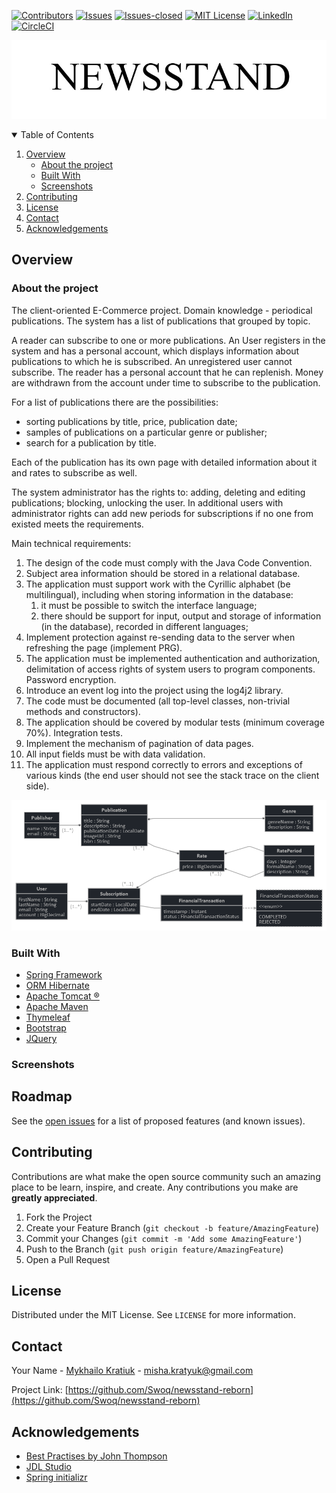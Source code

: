 [![Contributors][contributors-shield]][contributors-url]
[![Issues][issues-shield]][issues-url]
[![Issues-closed][issues-closed-shield]][issues-url]
[![MIT License][license-shield]][license-url]
[![LinkedIn][linkedin-shield]][linkedin-url]
[![CircleCI](https://circleci.com/gh/Swoq/newsstand-reborn/tree/dev.svg?style=svg)](https://circleci.com/gh/Swoq/newsstand-reborn/tree/dev)

![Product Name Screen Shot](readme-resources/logo.jpg)

<!-- TABLE OF CONTENTS -->
<details open="open">
  <summary>Table of Contents</summary>
  <ol>
    <li>
      <a href="#overview">Overview</a>
      <ul>
        <li><a href="#about-the-project">About the project</a></li>
        <li><a href="#built-with">Built With</a></li>
        <li><a href="#screenshots">Screenshots</a></li>
      </ul>
    </li>
    <li><a href="#contributing">Contributing</a></li>
    <li><a href="#license">License</a></li>
    <li><a href="#contact">Contact</a></li>
    <li><a href="#acknowledgements">Acknowledgements</a></li>
  </ol>
</details>



<!-- ABOUT THE PROJECT -->

## Overview

### About the project

The client-oriented E-Commerce project. Domain knowledge - periodical publications. The system has a list of
publications that grouped by topic.

A reader can subscribe to one or more publications. An User registers in the system and has a personal account, which
displays information about publications to which he is subscribed. An unregistered user cannot subscribe. The reader has
a personal account that he can replenish. Money are withdrawn from the account under time to subscribe to the
publication.

For a list of publications there are the possibilities:

- sorting publications by title, price, publication date;
- samples of publications on a particular genre or publisher;
- search for a publication by title.

Each of the publication has its own page with detailed information about it and rates to subscribe as well.

The system administrator has the rights to: adding, deleting and editing publications; blocking, unlocking the user. In
additional users with administrator rights can add new periods for subscriptions if no one from existed meets the
requirements.

Main technical requirements:

1. The design of the code must comply with the Java Code Convention.
2. Subject area information should be stored in a relational database.
3. The application must support work with the Cyrillic alphabet (be multilingual), including when storing information in
   the database:
   1. it must be possible to switch the interface language;
   2. there should be support for input, output and storage of information (in the database), recorded in different
      languages;
4. Implement protection against re-sending data to the server when refreshing the page (implement PRG).
5. The application must be implemented authentication and authorization, delimitation of access rights of system users
   to program components. Password encryption.
6. Introduce an event log into the project using the log4j2 library.
7. The code must be documented (all top-level classes, non-trivial methods and constructors).
8. The application should be covered by modular tests (minimum coverage 70%). Integration tests.
9. Implement the mechanism of pagination of data pages.
10. All input fields must be with data validation.
11. The application must respond correctly to errors and exceptions of various kinds (the end user should not see the
    stack trace on the client side).

![Product Name Screen Shot](readme-resources/erd.png)

### Built With

* [Spring Framework](https://spring.io/)
* [ORM Hibernate](https://hibernate.org/)
* [Apache Tomcat ®](http://tomcat.apache.org/)
* [Apache Maven](https://maven.apache.org/)
* [Thymeleaf](https://www.thymeleaf.org/)
* [Bootstrap](https://getbootstrap.com)
* [JQuery](https://jquery.com)

### Screenshots

<!-- ROADMAP -->

## Roadmap

See the [open issues](https://github.com/Swoq/newsstand-reborn/issues) for a list of proposed features (and known
issues).

<!-- CONTRIBUTING -->

## Contributing

Contributions are what make the open source community such an amazing place to be learn, inspire, and create. Any
contributions you make are **greatly appreciated**.

1. Fork the Project
2. Create your Feature Branch (`git checkout -b feature/AmazingFeature`)
3. Commit your Changes (`git commit -m 'Add some AmazingFeature'`)
4. Push to the Branch (`git push origin feature/AmazingFeature`)
5. Open a Pull Request

<!-- LICENSE -->

## License

Distributed under the MIT License. See `LICENSE` for more information.



<!-- CONTACT -->

## Contact

Your Name - [Mykhailo Kratiuk](https://linkedin.com/in/othneildrew) - misha.kratyuk@gmail.com

Project Link: [https://github.com/Swoq/newsstand-reborn](https://github.com/Swoq/newsstand-reborn)



<!-- ACKNOWLEDGEMENTS -->

## Acknowledgements

* [Best Practises by John Thompson](https://www.udemy.com/user/john-thompson-2/)
* [JDL Studio](https://start.jhipster.tech/jdl-studio/)
* [Spring initializr](https://start.spring.io/)

<!-- MARKDOWN LINKS & IMAGES -->
<!-- https://www.markdownguide.org/basic-syntax/#reference-style-links -->

[contributors-shield]: https://img.shields.io/github/contributors/Swoq/newsstand-reborn?style=for-the-badge

[contributors-url]: https://github.com/Swoq/newsstand-reborn/graphs/contributors

[issues-shield]: https://img.shields.io/github/issues/Swoq/newsstand-reborn?style=for-the-badge

[issues-url]: https://github.com/Swoq/newsstand-reborn/issues

[issues-closed-shield]: https://img.shields.io/github/issues-closed/Swoq/newsstand-reborn?style=for-the-badge

[license-shield]: https://img.shields.io/github/license/Swoq/newsstand-reborn?style=for-the-badge

[license-url]: https://github.com/othneildrew/Best-README-Template/blob/master/LICENSE.txt

[linkedin-shield]: https://img.shields.io/badge/-LinkedIn-black.svg?style=for-the-badge&logo=linkedin&colorB=555

[linkedin-url]: https://www.linkedin.com/in/mykhaylo-kratyuk-9864211a7/

[product-screenshot]: images/screenshot.png

